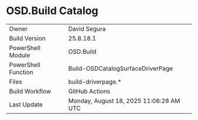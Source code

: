 ﻿# OSD.Build Catalog

| | |
|-|-|
| Owner | David Segura |
| Build Version | 25.8.18.1 |
| PowerShell Module | OSD.Build |
| PowerShell Function | Build-OSDCatalogSurfaceDriverPage |
| Files | build-driverpage.* |
| Build Workflow | GitHub Actions |
| Last Update | Monday, August 18, 2025 11:06:28 AM UTC |
